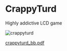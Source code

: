 # CrappyTurd
Highly addictive LCD game

![crappyturd](https://github.com/user-attachments/assets/cf6de3a2-1ea3-4bc8-b760-9456df9d572d)

[crappyturd_bb.pdf](https://github.com/user-attachments/files/16349810/crappyturd_bb.pdf)

